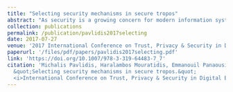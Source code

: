 ```yaml
---
title: "Selecting security mechanisms in secure tropos"
abstract: "As security is a growing concern for modern information systems, Security Requirements Engineering has been developed as a very active area of research. A large body of work deals with elicitation, modelling, analysis, and reasoning about security requirements. However, there is little evidence of efforts to align security requirements with security mechanisms. This paper extends the Secure Tropos methodology to enable a clear alignment, between security requirements and security mechanisms, and a reasoning technique to optimise the selection of security mechanisms based on these security requirements and a set of other factors. The extending Secure Tropos supports modelling and analysis of security mechanisms; defines mathematically relevant modelling concepts to support a formal analysis; and defines and solves an optimisation problem to derive optimal sets of security mechanisms. We demonstrate the applicability of our work with the aid of a case study from the health care domain."
collection: publications
permalink: /publication/pavlidis2017selecting
date: 2017-07-27
venue: '2017 International Conference on Trust, Privacy & Security in Digital Business'
paperurl: '/files/pdf/papers/pavlidis2017selecting.pdf'
link: 'https://doi.org/10.1007/978-3-319-64483-7_7'
citation: 'Michalis Pavlidis, Haralambos Mouratidis, Emmanouil Panaousis, Nikolaos Argyropoulos (2017). 
  &quot;Selecting security mechanisms in secure tropos.&quot;
  <i>International Conference on Trust, Privacy & Security in Digital Business</i>, 10442, 99–114.'
---
```




